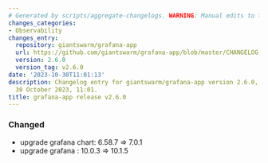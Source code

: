 ```yaml
---
# Generated by scripts/aggregate-changelogs. WARNING: Manual edits to this files will be overwritten.
changes_categories:
- Observability
changes_entry:
  repository: giantswarm/grafana-app
  url: https://github.com/giantswarm/grafana-app/blob/master/CHANGELOG.md#260---2023-10-30
  version: 2.6.0
  version_tag: v2.6.0
date: '2023-10-30T11:01:13'
description: Changelog entry for giantswarm/grafana-app version 2.6.0, published on
  30 October 2023, 11:01.
title: grafana-app release v2.6.0
---
```


### Changed
- upgrade grafana chart: 6.58.7 => 7.0.1
- upgrade grafana : 10.0.3 => 10.1.5
